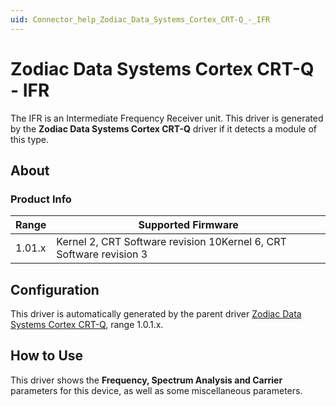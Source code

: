 ```yaml
---
uid: Connector_help_Zodiac_Data_Systems_Cortex_CRT-Q_-_IFR
---
```


# Zodiac Data Systems Cortex CRT-Q - IFR

The IFR is an Intermediate Frequency Receiver unit. This driver is generated by the **Zodiac Data Systems Cortex CRT-Q** driver if it detects a module of this type.

## About

### Product Info

| **Range** | **Supported Firmware**                                              |
|-----------|---------------------------------------------------------------------|
| 1.01.x    | Kernel 2, CRT Software revision 10Kernel 6, CRT Software revision 3 |

## Configuration

This driver is automatically generated by the parent driver [Zodiac Data Systems Cortex CRT-Q,](xref:Connector_help_Zodiac_Data_Systems_Cortex_CRT-Q) range 1.0.1.x.

## How to Use

This driver shows the **Frequency, Spectrum Analysis and Carrier** parameters for this device, as well as some miscellaneous parameters.
